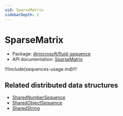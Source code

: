 ```yaml
---
uid: SparseMatrix
sidebarDepth: 2
---
```


# SparseMatrix

- Package: [@microsoft/fluid-sequence](../api/fluid-sequence.md)
- API documentation: [SparseMatrix](../api/fluid-sequence.SparseMatrix.md)

!!!include(sequences-usage.md)!!!

## Related distributed data structures

- [SharedNumberSequence](./SharedNumberSequence.md)
- [SharedObjectSequence](./SharedObjectSequence.md)
- [SharedString](./SharedString.md)
